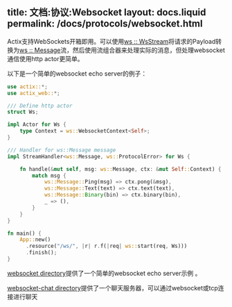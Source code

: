 title:   文档:协议:Websocket
layout: docs.liquid
permalink: /docs/protocols/websocket.html
---

Actix支持WebSockets开箱即用。可以使用[ws :: WsStream](https://actix.rs/actix-web/actix_web/ws/struct.WsStream.html)将请求的Payload转换为[ws :: Message](https://actix.rs/actix-web/actix_web/ws/enum.Message.html)流，然后使用流组合器来处理实际的消息，但处理websocket通信使用http actor更简单。

以下是一个简单的websocket echo server的例子：

```rust
use actix::*;
use actix_web::*;

/// Define http actor
struct Ws;

impl Actor for Ws {
    type Context = ws::WebsocketContext<Self>;
}

/// Handler for ws::Message message
impl StreamHandler<ws::Message, ws::ProtocolError> for Ws {

    fn handle(&mut self, msg: ws::Message, ctx: &mut Self::Context) {
        match msg {
            ws::Message::Ping(msg) => ctx.pong(&msg),
            ws::Message::Text(text) => ctx.text(text),
            ws::Message::Binary(bin) => ctx.binary(bin),
            _ => (),
        }
    }
}

fn main() {
    App::new()
      .resource("/ws/", |r| r.f(|req| ws::start(req, Ws)))
      .finish();
}
```

[websocket directory](https://github.com/actix/examples/tree/master/websocket/)提供了一个简单的websocket echo server示例 。

[websocket-chat directory](https://github.com/actix/examples/tree/master/websocket-chat/)提供了一个聊天服务器，可以通过websocket或tcp连接进行聊天
